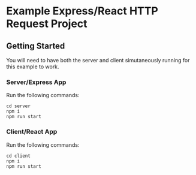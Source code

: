 # Example Express/React HTTP Request Project

## Getting Started

You will need to have both the server and client simutaneously running for this example to work.

### Server/Express App

Run the following commands:
```
cd server
npm i
npm run start
```

### Client/React App

Run the following commands:
```
cd client
npm i
npm run start
```
